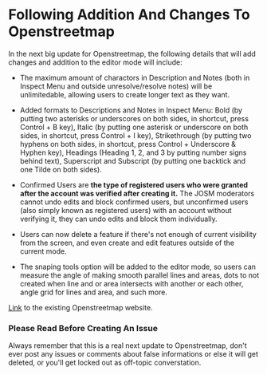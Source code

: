 # Following Addition And Changes To Openstreetmap
In the next big update for Openstreetmap, the following details that will add changes and addition to the editor mode will include:

* The maximum amount of charactors in Description and Notes (both in Inspect Menu and outside unresolve/resolve notes) will be unlimitedable, allowing users to create longer text as they want.

* Added formats to Descriptions and Notes in Inspect Menu: Bold (by putting two asterisks or underscores on both sides, in shortcut, press Control + B key), Italic (by putting one asterisk or underscore on both sides, in shortcut, press Control + I key), Strikethrough (by putting two hyphens on both sides, in shortcut, press Control + Underscore & Hyphen key), Headings (Heading 1, 2, and 3 by putting number signs behind text), Superscript and Subscript (by putting one backtick and one Tilde on both sides).

* Confirmed Users are **the type of registered users who were granted after the account was verified after creating it.** The JOSM moderators cannot undo edits and block confirmed users, but unconfirmed users (also simply known as registered users) with an account without verifying it, they can undo edits and block them individually.

* Users can now delete a feature if there's not enough of current visibility from the screen, and even create and edit features outside of the current mode.

* The snaping tools option will be added to the editor mode, so users can measure the angle of making smooth parallel lines and areas, dots to not created when line and or area intersects with another or each other, angle grid for lines and area, and such more.

[Link](https://www.openstreetmap.org) to the existing Openstreetmap website.
### Please Read Before Creating An Issue
Always remember that this is a real next update to Openstreetmap, don't ever post any issues or comments about false informations or else it will get deleted, or you'll get locked out as off-topic converstation.

